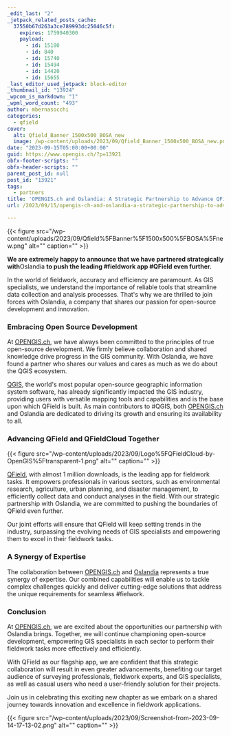 ```yaml
---
_edit_last: "2"
_jetpack_related_posts_cache:
  37550b67d263a3ce789993dc25046c5f:
    expires: 1759940300
    payload:
      - id: 15180
      - id: 840
      - id: 15740
      - id: 15494
      - id: 14420
      - id: 15655
_last_editor_used_jetpack: block-editor
_thumbnail_id: "13924"
_wpcom_is_markdown: "1"
_wpml_word_count: "493"
author: mbernasocchi
categories:
  - qfield
cover:
  alt: Qfield_Banner_1500x500_BOSA_new
  image: /wp-content/uploads/2023/09/Qfield_Banner_1500x500_BOSA_new.png
date: "2023-09-15T05:00:00+00:00"
guid: https://www.opengis.ch/?p=13921
obfx-footer-scripts: ""
obfx-header-scripts: ""
parent_post_id: null
post_id: "13921"
tags:
  - partners
title: 'OPENGIS.ch and Oslandia: A Strategic Partnership to Advance QField and QFieldCloud'
url: /2023/09/15/opengis-ch-and-oslandia-a-strategic-partnership-to-advance-qfield-and-qfieldcloud/

---
```

{{< figure src="/wp-content/uploads/2023/09/Qfield%5FBanner%5F1500x500%5FBOSA%5Fnew.png" alt="" caption="" >}}

**We are extremely happy to announce that we have partnered strategically with**Oslandia **to push the leading #fieldwork app #QField even further.**

In the world of fieldwork, accuracy and efficiency are paramount. As GIS specialists, we understand the importance of reliable tools that streamline data collection and analysis processes. That's why we are thrilled to join forces with Oslandia, a company that shares our passion for open-source development and innovation.

### Embracing Open Source Development

At [OPENGIS.ch](http://OpenGIS.ch), we have always been committed to the principles of true open-source development. We firmly believe collaboration and shared knowledge drive progress in the GIS community. With Oslandia, we have found a partner who shares our values and cares as much as we do about the QGIS ecosystem.

[QGIS](https://qgis.org), the world's most popular open-source geographic information system software, has already significantly impacted the GIS industry, providing users with versatile mapping tools and capabilities and is the base upon which QField is built. As main contributors to #QGIS, both [OPENGIS.ch](http://OPENGIS.ch) and Oslandia are dedicated to driving its growth and ensuring its availability to all.

### Advancing QField and QFieldCloud Together

{{< figure src="/wp-content/uploads/2023/09/Logo%5FQFieldCloud-by-OpenGIS%5Ftransparent-1.png" alt="" caption="" >}}

[QField](https://qfield.org), with almost 1 million downloads, is the leading app for fieldwork tasks. It empowers professionals in various sectors, such as environmental research, agriculture, urban planning, and disaster management, to efficiently collect data and conduct analyses in the field. With our strategic partnership with Oslandia, we are committed to pushing the boundaries of QField even further.

Our joint efforts will ensure that QField will keep setting trends in the industry, surpassing the evolving needs of GIS specialists and empowering them to excel in their fieldwork tasks.

### A Synergy of Expertise

The collaboration between [OPENGIS.ch](http://OpenGIS.ch) and [Oslandia](https://www.linkedin.com/company/oslandia/) represents a true synergy of expertise. Our combined capabilities will enable us to tackle complex challenges quickly and deliver cutting-edge solutions that address the unique requirements for seamless #fielwork.

### Conclusion

At [OPENGIS.ch](http://OpenGIS.ch), we are excited about the opportunities our partnership with Oslandia brings. Together, we will continue championing open-source development, empowering GIS specialists in each sector to perform their fieldwork tasks more effectively and efficiently.

With QField as our flagship app, we are confident that this strategic collaboration will result in even greater advancements, benefiting our target audience of surveying professionals, fieldwork experts, and GIS specialists, as well as casual users who need a user-friendly solution for their projects.

Join us in celebrating this exciting new chapter as we embark on a shared journey towards innovation and excellence in fieldwork applications.

{{< figure src="/wp-content/uploads/2023/09/Screenshot-from-2023-09-14-17-13-02.png" alt="" caption="" >}}
